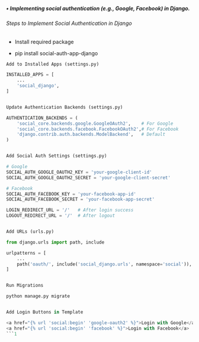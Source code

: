 ##### • Implementing social authentication (e.g., Google, Facebook) in Django.

###### Steps to Implement Social Authentication in Django

- Install required package

- pip install social-auth-app-django

```python
Add to Installed Apps (settings.py)

INSTALLED_APPS = [
    ...
    'social_django',
]


Update Authentication Backends (settings.py)

AUTHENTICATION_BACKENDS = (
    'social_core.backends.google.GoogleOAuth2',    # For Google
    'social_core.backends.facebook.FacebookOAuth2',# For Facebook
    'django.contrib.auth.backends.ModelBackend',   # Default
)


Add Social Auth Settings (settings.py)

# Google
SOCIAL_AUTH_GOOGLE_OAUTH2_KEY = 'your-google-client-id'
SOCIAL_AUTH_GOOGLE_OAUTH2_SECRET = 'your-google-client-secret'

# Facebook
SOCIAL_AUTH_FACEBOOK_KEY = 'your-facebook-app-id'
SOCIAL_AUTH_FACEBOOK_SECRET = 'your-facebook-app-secret'

LOGIN_REDIRECT_URL = '/'   # After login success
LOGOUT_REDIRECT_URL = '/'  # After logout


Add URLs (urls.py)

from django.urls import path, include

urlpatterns = [
    ...
    path('oauth/', include('social_django.urls', namespace='social')),
]


Run Migrations

python manage.py migrate


Add Login Buttons in Template

<a href="{% url 'social:begin' 'google-oauth2' %}">Login with Google</a>
<a href="{% url 'social:begin' 'facebook' %}">Login with Facebook</a>
```1